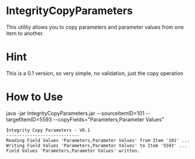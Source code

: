 # IntegrityCopyParameters
This utility allows you to copy parameters and parameter values from one item to another.

# Hint
This is a 0.1 version, so very simple, no validation, just the copy operation

# How to Use

java -jar IntegrityCopyParameters.jar --sourceItemID=101 --targetItemID=5593  --copyFields="Parameters,Parameter Values"

```
Integrity Copy Parameters - V0.1
----------------------------
Reading Field Values 'Parameters,Parameter Values' from Item '101' ...
Writing Field Values 'Parameters,Parameter Values' to Item '5593' ...
Field Values 'Parameters,Parameter Values' written.
```
